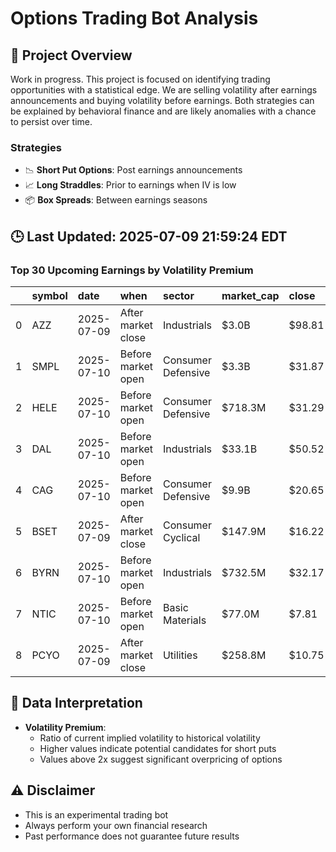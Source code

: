 # Options Trading Bot Analysis

## 🚀 Project Overview
Work in progress. This project is focused on identifying trading opportunities with a statistical edge.
We are selling volatility after earnings announcements and buying volatility before earnings.
Both strategies can be explained by behavioral finance and are likely anomalies with a chance to persist over time.

### Strategies
- 📉 **Short Put Options**: Post earnings announcements
- 📈 **Long Straddles**: Prior to earnings when IV is low
- 📦 **Box Spreads**: Between earnings seasons

## 🕒 Last Updated: 2025-07-09 21:59:24 EDT

### Top 30 Upcoming Earnings by Volatility Premium

|    | symbol   | date       | when               | sector             | market_cap   | close   | hv_current   | iv_current   | vol_premium   |
|---:|:---------|:-----------|:-------------------|:-------------------|:-------------|:--------|:-------------|:-------------|:--------------|
|  0 | AZZ      | 2025-07-09 | After market close | Industrials        | $3.0B        | $98.81  | 23.98%       | 40.94%       | 1.71x         |
|  1 | SMPL     | 2025-07-10 | Before market open | Consumer Defensive | $3.3B        | $31.87  | 23.33%       | 39.24%       | 1.68x         |
|  2 | HELE     | 2025-07-10 | Before market open | Consumer Defensive | $718.3M      | $31.29  | 62.27%       | 94.78%       | 1.52x         |
|  3 | DAL      | 2025-07-10 | Before market open | Industrials        | $33.1B       | $50.52  | 36.35%       | 51.55%       | 1.42x         |
|  4 | CAG      | 2025-07-10 | Before market open | Consumer Defensive | $9.9B        | $20.65  | 22.90%       | 32.33%       | 1.41x         |
|  5 | BSET     | 2025-07-09 | After market close | Consumer Cyclical  | $147.9M      | $16.22  | nan%         | nan%         | nanx          |
|  6 | BYRN     | 2025-07-10 | Before market open | Industrials        | $732.5M      | $32.17  | nan%         | nan%         | nanx          |
|  7 | NTIC     | 2025-07-10 | Before market open | Basic Materials    | $77.0M       | $7.81   | nan%         | nan%         | nanx          |
|  8 | PCYO     | 2025-07-09 | After market close | Utilities          | $258.8M      | $10.75  | nan%         | nan%         | nanx          |

## 📝 Data Interpretation

- **Volatility Premium**: 
  - Ratio of current implied volatility to historical volatility
  - Higher values indicate potential candidates for short puts
  - Values above 2x suggest significant overpricing of options

## ⚠️ Disclaimer
- This is an experimental trading bot
- Always perform your own financial research
- Past performance does not guarantee future results
